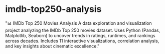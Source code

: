 # imdb-top250-analysis
"📊 IMDb Top 250 Movies Analysis A data exploration and visualization project analyzing the IMDb Top 250 movies dataset. Uses Python (Pandas, Matplotlib, Seaborn) to uncover trends in ratings, runtimes, and rankings across decades. Includes 11 interactive visualizations, correlation analysis, and key insights about cinematic excellence."
